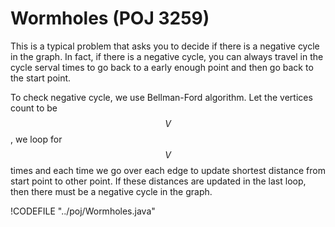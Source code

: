 # Wormholes (POJ 3259)

This is a typical problem that asks you to decide if there is a negative cycle in the graph.
In fact, if there is a negative cycle, you can always travel in the cycle serval times to go back to
a early enough point and then go back to the start point.

To check negative cycle, we use Bellman-Ford algorithm. Let the vertices count to be $$V$$,
we loop for $$V$$ times and each time we go over each edge to update shortest distance from start point
to other point. If these distances are updated in the last loop, then there must be a negative cycle in the graph.

!CODEFILE "../poj/Wormholes.java"
